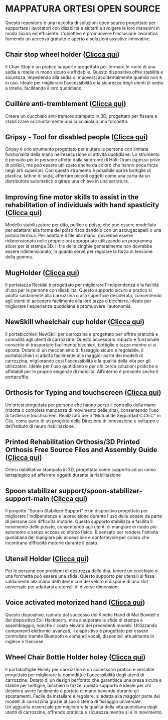# MAPPATURA ORTESI OPEN SOURCE
Questo repository è una raccolta di soluzioni open source progettate per supportare i lavoratori con disabilità e aiutarli a svolgere le loro mansioni in modo sicuro ed efficiente. L'obiettivo è promuovere l'inclusione lavorativa fornendo un accesso gratuito e aperto a soluzioni assistive innovative. 

## Chair stop wheel holder ([Clicca qui](https://github.com/HackabilityNPO/Mappatura-ortesi-open-source/tree/main/Ausili_per_la_mobilit%C3%A0/Chair%20stop%20wheel%20holder))
Il Chair Stop è un pratico supporto progettato per fermare le ruote di una sedia a rotelle in modo sicuro e affidabile. Questo dispositivo offre stabilità e sicurezza, impedendo alla sedia di muoversi accidentalmente quando non è in uso. Ideale per migliorare l'accessibilità e la sicurezza degli utenti di sedia a rotelle, facilitando il loro quotidiano.
## Cuillère anti-tremblement ([Clicca qui](https://github.com/HackabilityNPO/Mappatura-ortesi-open-source/tree/main/Ausili_per_la_mobilit%C3%A0/Cuill%C3%A8re%20anti-tremblement))
Creare un cucchiaio anti-tremore stampato in 3D, progettato per fissare e stabilizzare orizzontalmente una cucciaiola o una forchetta.
## Gripsy - Tool for disabled people ([Clicca qui](https://github.com/HackabilityNPO/Mappatura-ortesi-open-source/tree/main/Ausili_per_la_mobilit%C3%A0/Gripsy%20-%20Tool%20for%20disabled%20people))
Gripsy è uno strumento progettato per aiutare le persone con limitata funzionalità della mano nell'esecuzione di attività quotidiane. Lo strumento è pensato per le persone affette dalla sindrome di Holt-Oram (spesso prive di pollici), ma può essere utilizzato anche da coloro che hanno poca forza negli arti superiori. Con questo strumento è possibile aprire bottiglie di plastica, lattine di soda, afferrare piccoli oggetti come una carta da un distributore automatico e girare una chiave in una serratura.
## Improving fine motor skills to assist in the rehabilitation of individuals with hand spasticity ([Clicca qui](https://github.com/HackabilityNPO/Mappatura-ortesi-open-source/tree/main/Ausili_per_la_mobilit%C3%A0/Improving%20fine%20motor%20skills%20to%20assist%20in%20the%20rehabilitation%20of%20individuals%20with%20hand%20spasticity))
Modello stabilizzatore per dito, pollice e polso, che può essere modellato per adattarsi alla forma del polso riscaldandolo con un asciugacapelli o una pistola termica. Per adattare il file alla mano, dovrebbe essere ridimensionato nelle proporzioni appropriate utilizzando un programma slicer per la stampa 3D. Il file delle cinghie generalmente non dovrebbe essere ridimensionato, in quanto serve per regolare la forza di tensione della gomma.
## MugHolder ([Clicca qui](https://github.com/HackabilityNPO/Mappatura-ortesi-open-source/tree/main/Ausili_per_la_mobilit%C3%A0/MugHolder))
Il portatazza Recidal è progettato per migliorare l'indipendenza e la facilità d'uso per le persone con disabilità. Questo supporto sicuro e pratico si adatta saldamente alla carrozzina o alla superficie desiderata, consentendo agli utenti di accedere facilmente alla loro tazza o bicchiere. Ideale per migliorare l'esperienza quotidiana e promuovere l'autonomia.
## NewSkill wheelchair cup holder ([Clicca qui](https://github.com/HackabilityNPO/Mappatura-ortesi-open-source/tree/main/Ausili_per_la_mobilit%C3%A0/NewSkill%20wheelchair%20cup%20holder))
Il portabicchieri NewSkill per carrozzina è progettato per offrire praticità e comodità agli utenti di carrozzine. Questo accessorio robusto e funzionale consente di trasportare facilmente bicchieri, bottiglie o tazze mentre ci si sposta. Dotato di un meccanismo di fissaggio sicuro e regolabile, il portabicchieri si adatta facilmente alla maggior parte dei modelli di carrozzina, migliorando così l'accessibilità e la qualità della vita per gli utilizzatori. Ideale per l'uso quotidiano e per chi cerca soluzioni pratiche e affidabili per le proprie esigenze di mobilità. All’interno è presente anche il portacuffie.
## Orthosis for Typing and touchscreen ([Clicca qui](https://github.com/HackabilityNPO/Mappatura-ortesi-open-source/tree/main/Ausili_per_la_mobilit%C3%A0/Orthosis%20for%20Typing%20and%20touchscreen))
Un'ortesi progettata per persone che hanno perso il controllo della mano (ridotta o completa mancanza di movimento delle dita), consentendo l'uso di tastiera e touchscreen. Realizzato per il "Mutual de Seguridad C.Ch.C" in Cile, come parte di un progetto della Direzione di innovazione e sviluppo e dell'Istituto di neuro riabilitazione.
## Printed Rehabilitation Orthosis/3D Printed Orthosis Free Source Files and Assembly Guide ([Clicca qui](https://github.com/HackabilityNPO/Mappatura-ortesi-open-source/tree/main/Ausili_per_la_mobilit%C3%A0/Printed%20Rehabilitation%20Orthosis/3D%20Printed%20Orthosis%20Free%20Source%20Files%20and%20Assembly%20Guide))
Ortesi riabilitativa stampata in 3D, progettata come supporto ad un uomo tetraplegico ad afferrare oggetti durante la riabilitazione
## Spoon stabilizer support/spoon-stabilizer-support-main ([Clicca qui](https://github.com/HackabilityNPO/Mappatura-ortesi-open-source/tree/main/Ausili_per_la_mobilit%C3%A0/Spoon%20stabilizer%20support/spoon-stabilizer-support-main))
Il progetto "Spoon Stabilizer Support" è un dispositivo progettato per migliorare l'indipendenza e la precisione durante l'uso delle posate da parte di persone con difficoltà motorie. Questo supporto stabilizza e facilita il movimento delle posate, consentendo agli utenti di mangiare in modo più autonomo e senza eccessivo sforzo fisico. È pensato per rendere l'attività quotidiana del mangiare più accessibile e confortevole per coloro che incontrano difficoltà motorie durante il pasto.
## Utensil Holder ([Clicca qui](https://github.com/HackabilityNPO/Mappatura-ortesi-open-source/tree/main/Ausili_per_la_mobilit%C3%A0/Utensil%20Holder))
Per le persone con problemi di destrezza delle dita, tenere un cucchiaio o una forchetta può essere una sfida. Questo supporto per utensili si fissa saldamente alla mano dell'utente con del velcro e dispone di uno slot universale per adattarsi a utensili di diverse dimensioni.
## Voice activated motorized hand ([Clicca qui](https://github.com/HackabilityNPO/Mappatura-ortesi-open-source/tree/main/Ausili_per_la_mobilit%C3%A0/Voice%20activated%20motorized%20hand))
Questo dispositivo, ispirato dal successo del Kinetic Hand di Mat Bowtell e del dispositivo Exii Hackberry, mira a superare le sfide di stampa e assemblaggio, nonché il costo elevato dei precedenti modelli. Utilizzando componenti elettronici avanzati, il dispositivo è progettato per essere controllato tramite Bluetooth e comandi vocali, disponibili attualmente in inglese e francese.
## Wheel Chair Bottle Holder holey ([Clicca qui](https://github.com/HackabilityNPO/Mappatura-ortesi-open-source/tree/main/Ausili_per_la_mobilit%C3%A0/Wheel%20Chair%20Bottle%20Holder%20holey))
Il portabottiglie Holely per carrozzina è un accessorio pratico e versatile progettato per migliorare la comodità e l'accessibilità degli utenti di carrozzine. Dotato di un design perforato che garantisce una presa sicura e stabile per bottiglie, bicchieri o tazze, questo supporto è ideale per chi desidera avere facilmente a portata di mano bevande durante gli spostamenti. Facile da installare e regolare, si adatta alla maggior parte dei modelli di carrozzina grazie al suo sistema di fissaggio universale. Un'aggiunta essenziale per migliorare la qualità della vita quotidiana degli utenti di carrozzine, offrendo praticità e sicurezza mentre si è in movimento.
